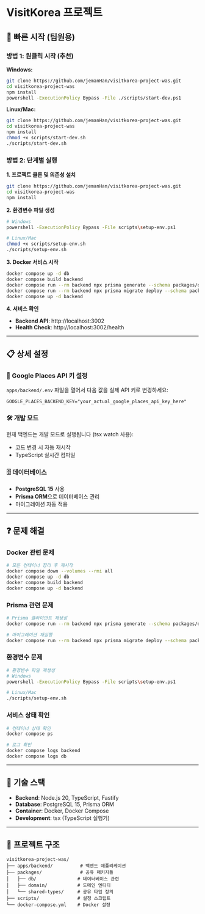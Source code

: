 # VisitKorea 프로젝트

## 🚀 빠른 시작 (팀원용)

### 방법 1: 원클릭 시작 (추천)
**Windows:**
```bash
git clone https://github.com/jemanHan/visitkorea-project-was.git
cd visitkorea-project-was
npm install
powershell -ExecutionPolicy Bypass -File ./scripts/start-dev.ps1
```

**Linux/Mac:**
```bash
git clone https://github.com/jemanHan/visitkorea-project-was.git
cd visitkorea-project-was
npm install
chmod +x scripts/start-dev.sh
./scripts/start-dev.sh
```

### 방법 2: 단계별 실행
**1. 프로젝트 클론 및 의존성 설치**
```bash
git clone https://github.com/jemanHan/visitkorea-project-was.git
cd visitkorea-project-was
npm install
```

**2. 환경변수 파일 생성**
```bash
# Windows
powershell -ExecutionPolicy Bypass -File scripts\setup-env.ps1

# Linux/Mac
chmod +x scripts/setup-env.sh
./scripts/setup-env.sh
```

**3. Docker 서비스 시작**
```bash
docker compose up -d db
docker compose build backend
docker compose run --rm backend npx prisma generate --schema packages/db/prisma/schema.prisma
docker compose run --rm backend npx prisma migrate deploy --schema packages/db/prisma/schema.prisma
docker compose up -d backend
```

**4. 서비스 확인**
- **Backend API**: http://localhost:3002
- **Health Check**: http://localhost:3002/health

---

## 📋 상세 설정

### 🔑 Google Places API 키 설정
`apps/backend/.env` 파일을 열어서 다음 값을 실제 API 키로 변경하세요:
```env
GOOGLE_PLACES_BACKEND_KEY="your_actual_google_places_api_key_here"
```

### 🛠️ 개발 모드
현재 백엔드는 개발 모드로 실행됩니다 (tsx watch 사용):
- 코드 변경 시 자동 재시작
- TypeScript 실시간 컴파일

### 🗄️ 데이터베이스
- **PostgreSQL 15** 사용
- **Prisma ORM**으로 데이터베이스 관리
- 마이그레이션 자동 적용

---

## ❓ 문제 해결

### Docker 관련 문제
```bash
# 모든 컨테이너 정리 후 재시작
docker compose down --volumes --rmi all
docker compose up -d db
docker compose build backend
docker compose up -d backend
```

### Prisma 관련 문제
```bash
# Prisma 클라이언트 재생성
docker compose run --rm backend npx prisma generate --schema packages/db/prisma/schema.prisma

# 마이그레이션 재실행
docker compose run --rm backend npx prisma migrate deploy --schema packages/db/prisma/schema.prisma
```

### 환경변수 문제
```bash
# 환경변수 파일 재생성
# Windows
powershell -ExecutionPolicy Bypass -File scripts\setup-env.ps1

# Linux/Mac
./scripts/setup-env.sh
```

### 서비스 상태 확인
```bash
# 컨테이너 상태 확인
docker compose ps

# 로그 확인
docker compose logs backend
docker compose logs db
```

---

## 🔧 기술 스택

- **Backend**: Node.js 20, TypeScript, Fastify
- **Database**: PostgreSQL 15, Prisma ORM
- **Container**: Docker, Docker Compose
- **Development**: tsx (TypeScript 실행기)

---

## 📁 프로젝트 구조

```
visitkorea-project-was/
├── apps/backend/          # 백엔드 애플리케이션
├── packages/              # 공유 패키지들
│   ├── db/               # 데이터베이스 관련
│   ├── domain/           # 도메인 엔티티
│   └── shared-types/     # 공유 타입 정의
├── scripts/              # 설정 스크립트
└── docker-compose.yml    # Docker 설정
```
